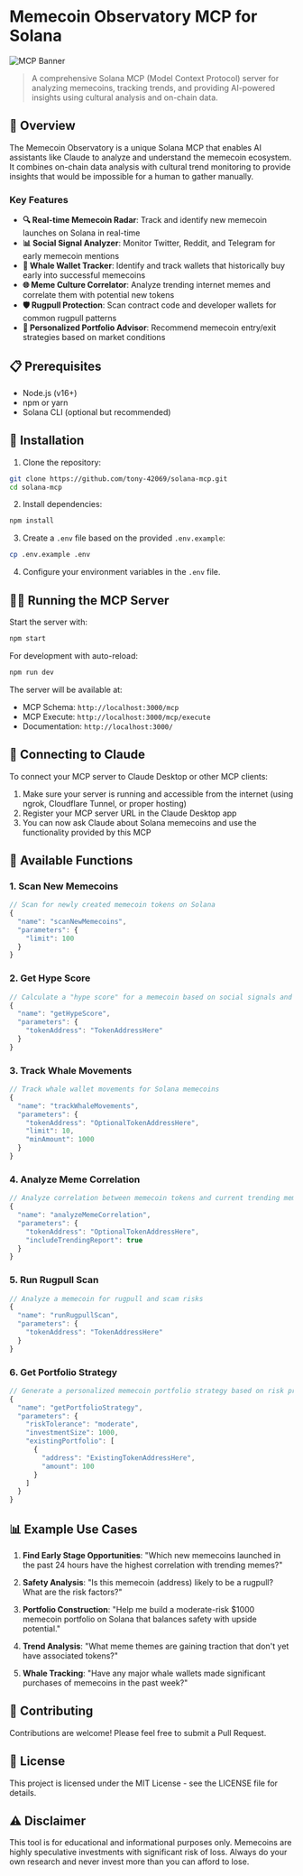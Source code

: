 # Memecoin Observatory MCP for Solana

![MCP Banner](https://i.imgur.com/placeholder.png)

> A comprehensive Solana MCP (Model Context Protocol) server for analyzing memecoins, tracking trends, and providing AI-powered insights using cultural analysis and on-chain data.

## 🚀 Overview

The Memecoin Observatory is a unique Solana MCP that enables AI assistants like Claude to analyze and understand the memecoin ecosystem. It combines on-chain data analysis with cultural trend monitoring to provide insights that would be impossible for a human to gather manually.

### Key Features

- **🔍 Real-time Memecoin Radar**: Track and identify new memecoin launches on Solana in real-time
- **📊 Social Signal Analyzer**: Monitor Twitter, Reddit, and Telegram for early memecoin mentions
- **🐋 Whale Wallet Tracker**: Identify and track wallets that historically buy early into successful memecoins
- **🌐 Meme Culture Correlator**: Analyze trending internet memes and correlate them with potential new tokens
- **🛡️ Rugpull Protection**: Scan contract code and developer wallets for common rugpull patterns
- **💼 Personalized Portfolio Advisor**: Recommend memecoin entry/exit strategies based on market conditions

## 📋 Prerequisites

- Node.js (v16+)
- npm or yarn
- Solana CLI (optional but recommended)

## 🔧 Installation

1. Clone the repository:
```bash
git clone https://github.com/tony-42069/solana-mcp.git
cd solana-mcp
```

2. Install dependencies:
```bash
npm install
```

3. Create a `.env` file based on the provided `.env.example`:
```bash
cp .env.example .env
```

4. Configure your environment variables in the `.env` file.

## 🏃‍♂️ Running the MCP Server

Start the server with:

```bash
npm start
```

For development with auto-reload:

```bash
npm run dev
```

The server will be available at:
- MCP Schema: `http://localhost:3000/mcp`
- MCP Execute: `http://localhost:3000/mcp/execute`
- Documentation: `http://localhost:3000/`

## 📡 Connecting to Claude

To connect your MCP server to Claude Desktop or other MCP clients:

1. Make sure your server is running and accessible from the internet (using ngrok, Cloudflare Tunnel, or proper hosting)
2. Register your MCP server URL in the Claude Desktop app
3. You can now ask Claude about Solana memecoins and use the functionality provided by this MCP

## 🔎 Available Functions

### 1. Scan New Memecoins
```javascript
// Scan for newly created memecoin tokens on Solana
{
  "name": "scanNewMemecoins",
  "parameters": {
    "limit": 100
  }
}
```

### 2. Get Hype Score
```javascript
// Calculate a "hype score" for a memecoin based on social signals and on-chain activity
{
  "name": "getHypeScore",
  "parameters": {
    "tokenAddress": "TokenAddressHere"
  }
}
```

### 3. Track Whale Movements
```javascript
// Track whale wallet movements for Solana memecoins
{
  "name": "trackWhaleMovements",
  "parameters": {
    "tokenAddress": "OptionalTokenAddressHere",
    "limit": 10,
    "minAmount": 1000
  }
}
```

### 4. Analyze Meme Correlation
```javascript
// Analyze correlation between memecoin tokens and current trending memes
{
  "name": "analyzeMemeCorrelation",
  "parameters": {
    "tokenAddress": "OptionalTokenAddressHere",
    "includeTrendingReport": true
  }
}
```

### 5. Run Rugpull Scan
```javascript
// Analyze a memecoin for rugpull and scam risks
{
  "name": "runRugpullScan",
  "parameters": {
    "tokenAddress": "TokenAddressHere"
  }
}
```

### 6. Get Portfolio Strategy
```javascript
// Generate a personalized memecoin portfolio strategy based on risk profile
{
  "name": "getPortfolioStrategy",
  "parameters": {
    "riskTolerance": "moderate",
    "investmentSize": 1000,
    "existingPortfolio": [
      {
        "address": "ExistingTokenAddressHere",
        "amount": 100
      }
    ]
  }
}
```

## 📊 Example Use Cases

1. **Find Early Stage Opportunities**: "Which new memecoins launched in the past 24 hours have the highest correlation with trending memes?"

2. **Safety Analysis**: "Is this memecoin (address) likely to be a rugpull? What are the risk factors?"

3. **Portfolio Construction**: "Help me build a moderate-risk $1000 memecoin portfolio on Solana that balances safety with upside potential."

4. **Trend Analysis**: "What meme themes are gaining traction that don't yet have associated tokens?"

5. **Whale Tracking**: "Have any major whale wallets made significant purchases of memecoins in the past week?"

## 🤝 Contributing

Contributions are welcome! Please feel free to submit a Pull Request.

## 📄 License

This project is licensed under the MIT License - see the LICENSE file for details.

## ⚠️ Disclaimer

This tool is for educational and informational purposes only. Memecoins are highly speculative investments with significant risk of loss. Always do your own research and never invest more than you can afford to lose.